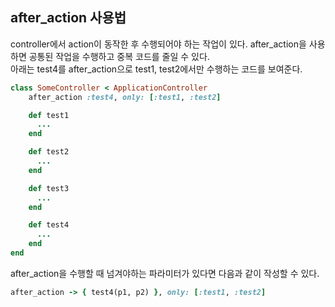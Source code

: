 ## after_action 사용법
controller에서 action이 동작한 후 수행되어야 하는 작업이 있다. after_action을 사용하면 공통된 작업을 수행하고 중복 코드를 줄일 수 있다. <br>아래는 test4를 after_action으로 test1, test2에서만 수행하는 코드를 보여준다.

```ruby
class SomeController < ApplicationController
    after_action :test4, only: [:test1, :test2]

    def test1
      ...
    end

    def test2
      ...
    end

    def test3
      ...
    end

    def test4
      ...
    end
end
```

after_action을 수행할 때 넘겨야하는 파라미터가 있다면 다음과 같이 작성할 수 있다.
```ruby
after_action -> { test4(p1, p2) }, only: [:test1, :test2]
```
